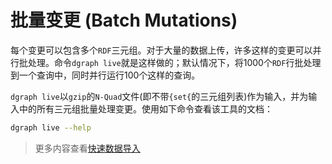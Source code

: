 # 批量变更 (Batch Mutations)

每个变更可以包含多个`RDF`三元组。对于大量的数据上传，许多这样的变更可以并行批处理。命令`dgraph live`就是这样做的；默认情况下，将1000个`RDF`行批处理到一个查询中，同时并行运行100个这样的查询。

`dgraph live`以`gzip`的`N-Quad`文件(即不带`{set{`的三元组列表)作为输入，并为输入中的所有三元组批量处理变更。使用如下命令查看该工具的文档：

``` bash 
dgraph live --help
```

> 更多内容查看[快速数据导入](https://dgraph.io/docs/deploy/fast-data-loading/overview/)
